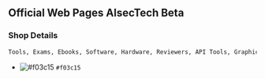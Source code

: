 ## Official Web Pages AlsecTech Beta 
### Shop Details
```diff
Tools, Exams, Ebooks, Software, Hardware, Reviewers, API Tools, Graphic Design, Website Design, Online Assistant, Government Assistant, CV Resume Premium Design  
```
- ![#f03c15](https://placehold.co/15x15/f03c15/f03c15.png) `#f03c15`
